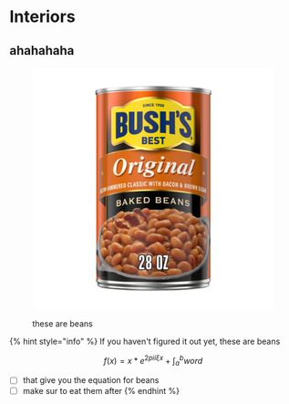 # Interiors

## ahahahaha

<figure><img src="../.gitbook/assets/Bush-s-Original-Baked-Beans-Canned-Beans-28-oz-Can_5801b66a-efcb-4a65-bad4-51b6fac96b93.fa9c41d8625fabc2e81b32ae7fb05f7a.webp" alt=""><figcaption><p>these are beans</p></figcaption></figure>

{% hint style="info" %}
If you haven't figured it out yet, these are beans

$$f(x) = x * e^{2 pi i \xi x} + \int^b_a word$$

* [ ] that give you the equation for beans
* [ ] make sur to eat them after
{% endhint %}
